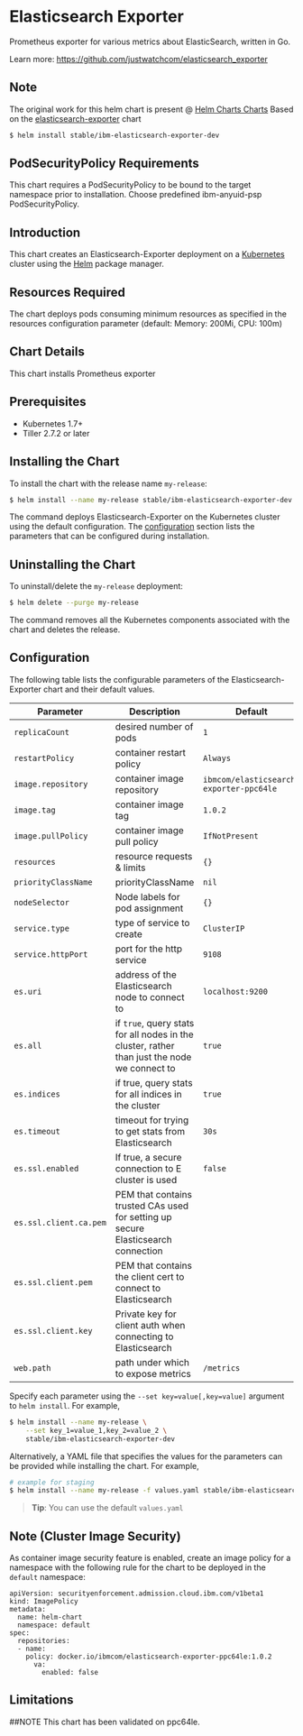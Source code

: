 # Elasticsearch Exporter

Prometheus exporter for various metrics about ElasticSearch, written in Go.

Learn more: https://github.com/justwatchcom/elasticsearch_exporter

## Note 
The original work for this helm chart is present @ [Helm Charts Charts]( https://github.com/helm/charts) Based on the [elasticsearch-exporter]( https://github.com/helm/charts/tree/master/stable/elasticsearch-exporter) chart

```bash
$ helm install stable/ibm-elasticsearch-exporter-dev
```

## PodSecurityPolicy Requirements
This chart requires a PodSecurityPolicy to be bound to the target namespace prior to installation. Choose predefined ibm-anyuid-psp PodSecurityPolicy.

## Introduction

This chart creates an Elasticsearch-Exporter deployment on a [Kubernetes](http://kubernetes.io)
cluster using the [Helm](https://helm.sh) package manager.

## Resources Required
The chart deploys pods consuming minimum resources as specified in the resources configuration parameter (default: Memory: 200Mi, CPU: 100m)

## Chart Details
This chart installs Prometheus exporter 

## Prerequisites

- Kubernetes 1.7+ 
- Tiller 2.7.2 or later

## Installing the Chart

To install the chart with the release name `my-release`:

```bash
$ helm install --name my-release stable/ibm-elasticsearch-exporter-dev
```

The command deploys Elasticsearch-Exporter on the Kubernetes cluster using the default configuration. The [configuration](#configuration) section lists the parameters that can be configured during installation.

## Uninstalling the Chart

To uninstall/delete the `my-release` deployment:

```bash
$ helm delete --purge my-release
```
The command removes all the Kubernetes components associated with the chart and deletes the release.

## Configuration

The following table lists the configurable parameters of the Elasticsearch-Exporter chart and their default values.

Parameter | Description | Default
--- | --- | ---
`replicaCount` | desired number of pods | `1`
`restartPolicy` | container restart policy | `Always`
`image.repository` | container image repository | `ibmcom/elasticsearch-exporter-ppc64le`
`image.tag` | container image tag | `1.0.2`
`image.pullPolicy` | container image pull policy | `IfNotPresent`
`resources` | resource requests & limits | `{}`
`priorityClassName` | priorityClassName | `nil` |
`nodeSelector` | Node labels for pod assignment | `{}` |
`service.type` | type of service to create | `ClusterIP`
`service.httpPort` | port for the http service | `9108`
`es.uri` | address of the Elasticsearch node to connect to | `localhost:9200`
`es.all` | if `true`, query stats for all nodes in the cluster, rather than just the node we connect to | `true`
`es.indices` | if true, query stats for all indices in the cluster | `true`
`es.timeout` | timeout for trying to get stats from Elasticsearch | `30s`
`es.ssl.enabled` | If true, a secure connection to E cluster is used | `false`
`es.ssl.client.ca.pem` | PEM that contains trusted CAs used for setting up secure Elasticsearch connection |
`es.ssl.client.pem` | PEM that contains the client cert to connect to Elasticsearch |
`es.ssl.client.key` | Private key for client auth when connecting to Elasticsearch |
`web.path` | path under which to expose metrics | `/metrics`

Specify each parameter using the `--set key=value[,key=value]` argument to `helm install`. For example,

```bash
$ helm install --name my-release \
    --set key_1=value_1,key_2=value_2 \
    stable/ibm-elasticsearch-exporter-dev
```

Alternatively, a YAML file that specifies the values for the parameters can be provided while installing the chart. For example,

```bash
# example for staging
$ helm install --name my-release -f values.yaml stable/ibm-elasticsearch-exporter-dev
```

> **Tip**: You can use the default `values.yaml`

## Note (Cluster Image Security)
As container image security feature is enabled, create an image policy for a namespace with the following rule for the chart to be deployed in the `default` namespace:

```console
apiVersion: securityenforcement.admission.cloud.ibm.com/v1beta1
kind: ImagePolicy
metadata:
  name: helm-chart
  namespace: default
spec:
  repositories:
  - name: 
    policy: docker.io/ibmcom/elasticsearch-exporter-ppc64le:1.0.2
      va:
        enabled: false
``` 

## Limitations
##NOTE This chart has been validated on ppc64le.
